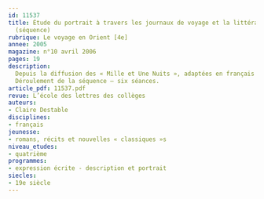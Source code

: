 ```yaml
---
id: 11537
title: Étude du portrait à travers les journaux de voyage et la littérature arabe
  (séquence)
rubrique: Le voyage en Orient [4e]
annee: 2005
magazine: n°10 avril 2006
pages: 19
description: 
  Depuis la diffusion des « Mille et Une Nuits », adaptées en français par Antoine Galland en 1704, l’Orient a fait son entrée en littérature. Au XIXe siècle, l’orientalisme est à la mode. Dans la société qui voyage, on a coutume d’écrire son journal. Un genre narratif nouveau se constitue, à mi-chemin entre le journal intime et le récit d’aventures. Dans le cadre du programme de quatrième, il paraît intéressant d’initier les élèves à cet aspect de l’histoire littéraire, en même temps qu’on aborde l’étude du portrait. Quelle image des Orientaux les voyageurs renvoient-ils ? Dans quelles intentions nous livrent-ils leurs portraits ? Quelles rencontres semblent possibles ? Cet article propose une étude des caractéristiques d’écriture du portrait et de ses fonctions, en y associant l’étude de l’image et de l’oral.
  Déroulement de la séquence – six séances.
article_pdf: 11537.pdf
revue: L’école des lettres des collèges
auteurs:
- Claire Destable
disciplines:
- français
jeunesse:
- romans, récits et nouvelles « classiques »s
niveau_etudes:
- quatrième
programmes:
- expression écrite - description et portrait
siecles:
- 19e siècle
---
```

